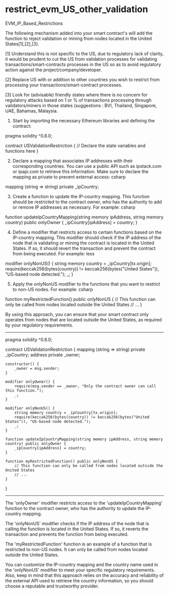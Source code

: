# restrict_evm_US_other_validation
EVM_IP_Based_Restrictions

The following mechanism added into your smart contract's will add the function to reject validation or mining from nodes located in the United States[1],[2],[3]. 

[1] Understand this is not specific to the US, due to regulatory lack of clarity, it would be prudent to cut the US from validation processes for validating transactions/smart-contracts processes in the US so as to avoid regulatory action against the project/company/developer. 

[2] Replace US with or addition to other countries you wish to restrict from processing your transactions/smart-contract processes.

[3] Look for (advisable) friendly states where there is no concern for regulatory attacks based on 1 or % of transactions processing through validators/miners in those states (suggestions : BVI, Thailand, Singapore, UAE, Bahamas, Malaysia.

1) Start by importing the necessary Ethereum libraries and defining the contract:

pragma solidity ^0.8.0;

contract USValidationRestriction {
    // Declare the state variables and functions here
}

2) Declare a mapping that associates IP addresses with their corresponding countries. You can use a public API such as ipstack.com or ipapi.com to retrieve this information. Make sure to declare the mapping as private to prevent external access:
csharp

mapping (string => string) private _ipCountry;

3) Create a function to update the IP-country mapping. This function should be restricted to the contract owner, who has the authority to add or remove IP addresses as necessary. For example:
csharp

function updateIpCountryMapping(string memory ipAddress, string memory country) public onlyOwner {
    _ipCountry[ipAddress] = country;
}

4) Define a modifier that restricts access to certain functions based on the IP-country mapping. This modifier should check if the IP address of the node that is validating or mining the contract is located in the United States. If so, it should revert the transaction and prevent the contract from being executed. For example:
less

modifier onlyNonUS() {
    string memory country = _ipCountry[tx.origin];
    require(keccak256(bytes(country)) != keccak256(bytes("United States")), "US-based node detected.");
    _;
}

5) Apply the onlyNonUS modifier to the functions that you want to restrict to non-US nodes. For example:
csharp

function myRestrictedFunction() public onlyNonUS {
    // This function can only be called from nodes located outside the United States
    // ...
}

By using this approach, you can ensure that your smart contract only operates from nodes that are located outside the United States, as required by your regulatory requirements.


-----

pragma solidity ^0.8.0;

contract USValidationRestriction {
    mapping (string => string) private _ipCountry;
    address private _owner;

    constructor() {
        _owner = msg.sender;
    }

    modifier onlyOwner() {
        require(msg.sender == _owner, "Only the contract owner can call this function.");
        _;
    }

    modifier onlyNonUS() {
        string memory country = _ipCountry[tx.origin];
        require(keccak256(bytes(country)) != keccak256(bytes("United States")), "US-based node detected.");
        _;
    }

    function updateIpCountryMapping(string memory ipAddress, string memory country) public onlyOwner {
        _ipCountry[ipAddress] = country;
    }

    function myRestrictedFunction() public onlyNonUS {
        // This function can only be called from nodes located outside the United States
        // ...
    }
}


---

The 'onlyOwner' modifier restricts access to the 'updateIpCountryMapping' function to the contract owner, who has the authority to update the IP-country mapping.

The 'onlyNonUS' modifier checks if the IP address of the node that is calling the function is located in the United States. If so, it reverts the transaction and prevents the function from being executed.

The 'myRestrictedFunction' function is an example of a function that is restricted to non-US nodes. It can only be called from nodes located outside the United States.

You can customize the IP-country mapping and the country name used in the 'onlyNonUS' modifier to meet your specific regulatory requirements. Also, keep in mind that this approach relies on the accuracy and reliability of the external API used to retrieve the country information, so you should choose a reputable and trustworthy provider.

